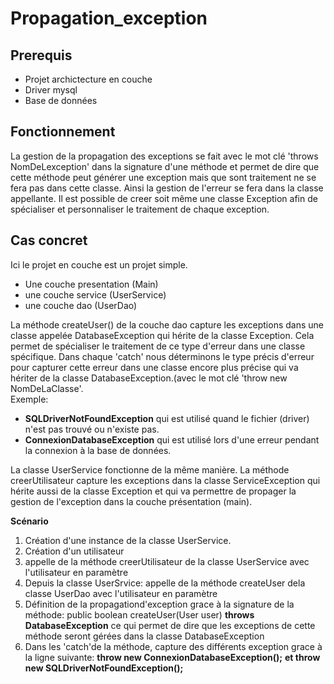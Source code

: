 # Propagation_exception

## Prerequis
* Projet archictecture en couche
* Driver mysql
* Base de données

## Fonctionnement
La gestion de la propagation des exceptions se fait avec le mot clé 'throws NomDeLexception' dans la signature d'une méthode et permet de dire que cette méthode peut générer une exception mais que sont traitement ne se fera pas dans cette classe. Ainsi la gestion de l'erreur se fera dans la classe appellante. 
Il est possible de creer soit même une classe Exception afin de spécialiser et personnaliser le traitement de chaque exception.

## Cas concret
Ici le projet en couche est un projet simple. 
* Une couche presentation (Main)
* une couche service (UserService)
* une couche dao (UserDao)

La méthode createUser() de la couche dao capture les exceptions dans une classe appelée DatabaseException qui hérite de la classe Exception. Cela permet de spécialiser le traitement de ce type d'erreur dans une classe spécifique.
Dans chaque 'catch' nous déterminons le type précis d'erreur pour capturer cette erreur dans une classe encore plus précise qui va hériter de la classe DatabaseException.(avec le mot clé 'throw new NomDeLaClasse'.<br/>
Exemple:
* **SQLDriverNotFoundException** qui est utilisé quand le fichier (driver) n'est pas trouvé ou n'existe pas.
* **ConnexionDatabaseException** qui est utilisé lors d'une erreur pendant la connexion à la base de données.

La classe UserService fonctionne de la même manière. La méthode creerUtilisateur capture les exceptions dans la classe ServiceException qui hérite aussi de la classe Exception et qui va permettre de propager la gestion de l'exception dans la couche présentation (main).  

**Scénario**
1. Création d'une instance de la classe UserService.
2. Création d'un utilisateur
3. appelle de la méthode creerUtilisateur de la classe UserService avec l'utilisateur en paramètre
4. Depuis la classe UserSrvice: appelle de la méthode createUser dela classe UserDao avec l'utilisateur en paramètre
5. Définition de la propagationd'exception grace à la signature de la méthode: public boolean createUser(User user) **throws DatabaseException** ce qui permet de dire que les exceptions de cette méthode seront gérées dans la classe DatabaseException
6. Dans les 'catch'de la méthode, capture des différents exception grace à la ligne suivante: **throw new ConnexionDatabaseException();** **et throw new SQLDriverNotFoundException();**
